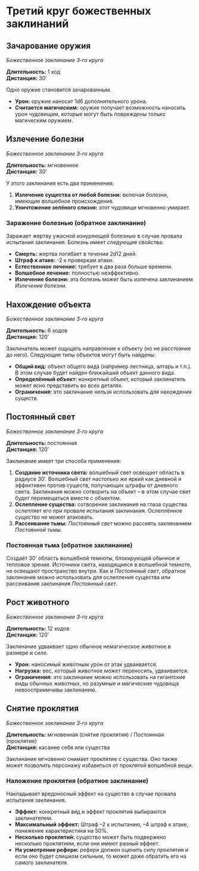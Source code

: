 # Третий круг божественных заклинаний

## Зачарование оружия

_Божественное заклинание 3-го круга_

**Длительность:** 1 ход\
**Дистанция:** 30’

Одно оружие становится зачарованным.

-   **Урон:** оружие наносит 1d6 дополнительного урона.
-   **Считается магическим:** оружие получает возможность наносить урон чудовищам, которые могут быть повреждены только магическим оружием.

## Излечение болезни

_Божественное заклинание 3-го круга_

**Длительность:** мгновенное\
**Дистанция:** 30’

У этого заклинания есть два применения:

1. **Излечение существа от любой болезни:** включая болезни, имеющие волшебное происхождение.
2. **Уничтожение зелёного слизня:** этот чудовище мгновенно умирает.

### Заражение болезнью (обратное заклинание)

Заражает жертву ужасной изнуряющей болезнью в случае провала испытания заклинания. Болезнь имеет следующие свойства:

-   **Смерть:** жертва погибает в течении 2d12 дней.
-   **Штраф к атаке:** -2 к проверкам атаки.
-   **Естественное лечение:** требует в два раза больше времени.
-   **Волшебное лечение:** полностью неэффективно.
-   **Излечение болезни:** эта болезнь может быть излечена заклинанием _Излечение болезни_.

## Нахождение объекта

_Божественное заклинание 3-го круга_

**Длительность:** 6 ходов\
**Дистанция:** 120’

Заклинатель может ощущать направление к объекту (но не расстояние до него). Следующие типы объектов могут быть найдены:

-   **Общий вид:** объект общего вида (например лестница, алтарь и т.п.). В этом случае будет найден ближайший объект данного вида.
-   **Определённый объект:** конкретный объект, который заклинатель может ясно представить во всех деталях.
-   **Ограничения:** это заклинание нельзя использовать для нахождения существ.

## Постоянный свет

_Божественное заклинание 3-го круга_

**Длительность:** постоянная\
**Дистанция:** 120’

Заклинание имеет три способа применения:

1. **Создание источника света:** волшебный свет освещает область в радиусе 30’. Волшебный свет настолько же яркий как дневной и эффективен против существ, получающих штрафы от дневного света. Заклинание можно сотворить на объект – в этом случае свет будет перемещаться вместе с объектом.
2. **Ослепление существа:** сотворение заклинания на глаза существа ослепляет его при провале испытания заклинания. Ослеплённое существо не может атаковать.
3. **Рассеивание тьмы:** _Постоянный свет_ можно рассеять заклинанием _Постоянной тьмы_.

### Постоянная тьма (обратное заклинание)

Создаёт 30’ область волшебной темноты, блокирующей обычное и тепловое зрение. Источники света, находящиеся в волшебной темноте, не освещают пространство внутри. Как и _Постоянный свет_, обратное заклинание можно использовать для ослепления существа или рассеивания заклинания _Постоянный свет_.

## Рост животного

_Божественное заклинание 3-го круга_

**Длительность:** 12 ходов\
**Дистанция:** 120’

Заклинание удваивает одно обычное немагическое животное в размере и силе.

-   **Урон:** наносимый животным урон от атак удваивается.
-   **Нагрузка:** вес, который животное может переносить, удваивается.
-   **Ограничения:** это заклинание можно использовать на гигантские виды обычных животных, но разумные и магические чудовища невоосприимчивы заклинанию.

## Снятие проклятия

_Божественное заклинание 3-го круга_

**Длительность:** мгновенная (снятие проклятия) / Постоянная (проклятие)\
**Дистанция:** касание себя или существа

Заклинание мгновенно снимает проклятие с существа. Оно также может позволить персонажу избавиться от проклятой волшебной вещи.

### Наложение проклятия (обратное заклинание)

Накладывает вредоносный эффект на существо в случае провала испытания заклинания.

-   **Эффект:** конкретный вид и эффект проклятия выбираются заклинателем.
-   **Максимальный эффект:** Штраф –2 к испытанию, –4 штраф к атаке, понижение характеристики на 50%.
-   **Несколько проклятий:** существо может быть подвержено несколько проклятиям, если они имеют разный эффект.
-   **На усмотрение рефери:** рефери должен оценить силу проклятия и если оно будет слишком сильным, то может даже обратить его на самого заклинателя.
